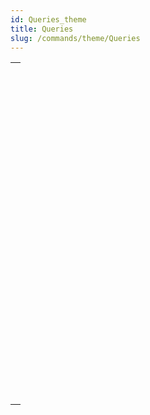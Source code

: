 ```yaml
---
id: Queries_theme
title: Queries
slug: /commands/theme/Queries
---
```



||
|---|
|[<!-- INCLUDE #_command_.DESCRIBE QUERY EXECUTION.Syntax -->](../../commands-legacy/describe-query-execution.md)<br/>|
|[<!-- INCLUDE #_command_.Find in field.Syntax -->](../../commands-legacy/find-in-field.md)<br/>|
|[<!-- INCLUDE #_command_.GET QUERY DESTINATION.Syntax -->](../../commands-legacy/get-query-destination.md)<br/>|
|[<!-- INCLUDE #_command_.Get query limit.Syntax -->](../../commands-legacy/get-query-limit.md)<br/>|
|[<!-- INCLUDE #_command_.Last query path.Syntax -->](../../commands-legacy/last-query-path.md)<br/>|
|[<!-- INCLUDE #_command_.Last query plan.Syntax -->](../../commands-legacy/last-query-plan.md)<br/>|
|[<!-- INCLUDE #_command_.ORDER BY.Syntax -->](../../commands-legacy/order-by.md)<br/>|
|[<!-- INCLUDE #_command_.ORDER BY ATTRIBUTE.Syntax -->](../../commands-legacy/order-by-attribute.md)<br/>|
|[<!-- INCLUDE #_command_.ORDER BY FORMULA.Syntax -->](../../commands-legacy/order-by-formula.md)<br/>|
|[<!-- INCLUDE #_command_.QUERY.Syntax -->](../../commands-legacy/query.md)<br/>|
|[<!-- INCLUDE #_command_.QUERY BY ATTRIBUTE.Syntax -->](../../commands-legacy/query-by-attribute.md)<br/>|
|[<!-- INCLUDE #_command_.QUERY BY EXAMPLE.Syntax -->](../../commands-legacy/query-by-example.md)<br/>|
|[<!-- INCLUDE #_command_.QUERY BY FORMULA.Syntax -->](../../commands-legacy/query-by-formula.md)<br/>|
|[<!-- INCLUDE #_command_.QUERY SELECTION.Syntax -->](../../commands-legacy/query-selection.md)<br/>|
|[<!-- INCLUDE #_command_.QUERY SELECTION BY ATTRIBUTE.Syntax -->](../../commands-legacy/query-selection-by-attribute.md)<br/>|
|[<!-- INCLUDE #_command_.QUERY SELECTION BY FORMULA.Syntax -->](../../commands-legacy/query-selection-by-formula.md)<br/>|
|[<!-- INCLUDE #_command_.QUERY SELECTION WITH ARRAY.Syntax -->](../../commands-legacy/query-selection-with-array.md)<br/>|
|[<!-- INCLUDE #_command_.QUERY WITH ARRAY.Syntax -->](../../commands-legacy/query-with-array.md)<br/>|
|[<!-- INCLUDE #_command_.SET QUERY AND LOCK.Syntax -->](../../commands-legacy/set-query-and-lock.md)<br/>|
|[<!-- INCLUDE #_command_.SET QUERY DESTINATION.Syntax -->](../../commands-legacy/set-query-destination.md)<br/>|
|[<!-- INCLUDE #_command_.SET QUERY LIMIT.Syntax -->](../../commands-legacy/set-query-limit.md)<br/>|
